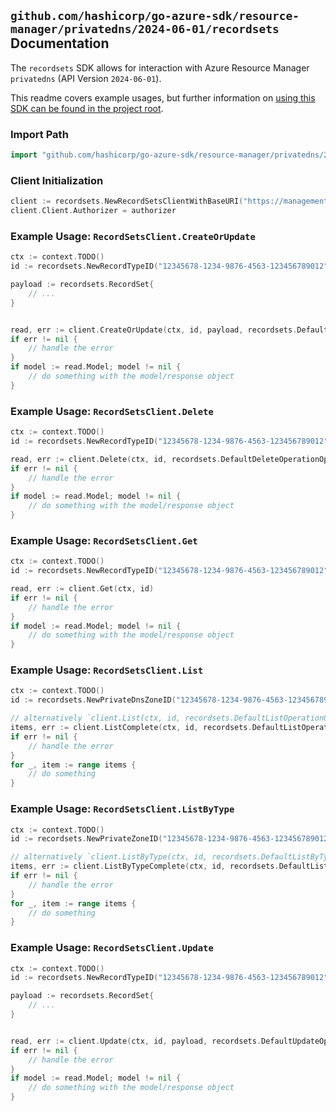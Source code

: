 
## `github.com/hashicorp/go-azure-sdk/resource-manager/privatedns/2024-06-01/recordsets` Documentation

The `recordsets` SDK allows for interaction with Azure Resource Manager `privatedns` (API Version `2024-06-01`).

This readme covers example usages, but further information on [using this SDK can be found in the project root](https://github.com/hashicorp/go-azure-sdk/tree/main/docs).

### Import Path

```go
import "github.com/hashicorp/go-azure-sdk/resource-manager/privatedns/2024-06-01/recordsets"
```


### Client Initialization

```go
client := recordsets.NewRecordSetsClientWithBaseURI("https://management.azure.com")
client.Client.Authorizer = authorizer
```


### Example Usage: `RecordSetsClient.CreateOrUpdate`

```go
ctx := context.TODO()
id := recordsets.NewRecordTypeID("12345678-1234-9876-4563-123456789012", "example-resource-group", "privateDnsZoneValue", "A", "relativeRecordSetValue")

payload := recordsets.RecordSet{
	// ...
}


read, err := client.CreateOrUpdate(ctx, id, payload, recordsets.DefaultCreateOrUpdateOperationOptions())
if err != nil {
	// handle the error
}
if model := read.Model; model != nil {
	// do something with the model/response object
}
```


### Example Usage: `RecordSetsClient.Delete`

```go
ctx := context.TODO()
id := recordsets.NewRecordTypeID("12345678-1234-9876-4563-123456789012", "example-resource-group", "privateDnsZoneValue", "A", "relativeRecordSetValue")

read, err := client.Delete(ctx, id, recordsets.DefaultDeleteOperationOptions())
if err != nil {
	// handle the error
}
if model := read.Model; model != nil {
	// do something with the model/response object
}
```


### Example Usage: `RecordSetsClient.Get`

```go
ctx := context.TODO()
id := recordsets.NewRecordTypeID("12345678-1234-9876-4563-123456789012", "example-resource-group", "privateDnsZoneValue", "A", "relativeRecordSetValue")

read, err := client.Get(ctx, id)
if err != nil {
	// handle the error
}
if model := read.Model; model != nil {
	// do something with the model/response object
}
```


### Example Usage: `RecordSetsClient.List`

```go
ctx := context.TODO()
id := recordsets.NewPrivateDnsZoneID("12345678-1234-9876-4563-123456789012", "example-resource-group", "privateDnsZoneValue")

// alternatively `client.List(ctx, id, recordsets.DefaultListOperationOptions())` can be used to do batched pagination
items, err := client.ListComplete(ctx, id, recordsets.DefaultListOperationOptions())
if err != nil {
	// handle the error
}
for _, item := range items {
	// do something
}
```


### Example Usage: `RecordSetsClient.ListByType`

```go
ctx := context.TODO()
id := recordsets.NewPrivateZoneID("12345678-1234-9876-4563-123456789012", "example-resource-group", "privateDnsZoneValue", "A")

// alternatively `client.ListByType(ctx, id, recordsets.DefaultListByTypeOperationOptions())` can be used to do batched pagination
items, err := client.ListByTypeComplete(ctx, id, recordsets.DefaultListByTypeOperationOptions())
if err != nil {
	// handle the error
}
for _, item := range items {
	// do something
}
```


### Example Usage: `RecordSetsClient.Update`

```go
ctx := context.TODO()
id := recordsets.NewRecordTypeID("12345678-1234-9876-4563-123456789012", "example-resource-group", "privateDnsZoneValue", "A", "relativeRecordSetValue")

payload := recordsets.RecordSet{
	// ...
}


read, err := client.Update(ctx, id, payload, recordsets.DefaultUpdateOperationOptions())
if err != nil {
	// handle the error
}
if model := read.Model; model != nil {
	// do something with the model/response object
}
```
